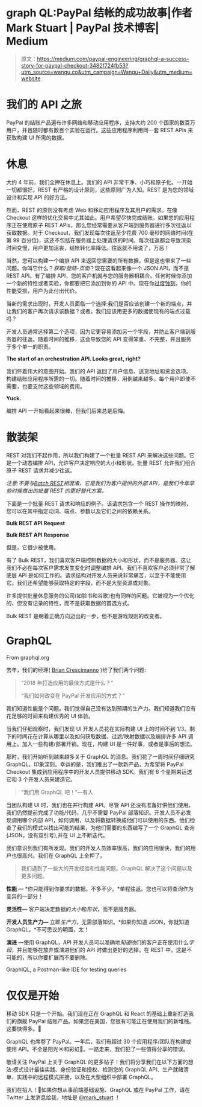 # graph QL:PayPal 结帐的成功故事|作者 Mark Stuart | PayPal 技术博客| Medium

> 原文：<https://medium.com/paypal-engineering/graphql-a-success-story-for-paypal-checkout-3482f724fb53?utm_source=wanqu.co&utm_campaign=Wanqu+Daily&utm_medium=website>

# 我们的 API 之旅

PayPal 的结账产品遍布许多网络和移动应用程序，支持大约 200 个国家的数百万用户，并且随时都有数百个实验在运行。这些应用程序利用同一套 REST APIs 来获取构建 UI 所需的数据。

# 休息

大约 4 年前，我们全押在休息上。我们的 API 非常干净、小巧和原子化。一开始一切都很好。REST 有严格的设计原则，这些原则广为人知。REST 是为您的领域设计和实现 API 的好方法。

然而，REST 的原则没有考虑 Web 和移动应用程序及其用户的需求。在像 Checkout 这样的优化交易中尤其如此。用户希望尽快完成结账。如果您的应用程序正在使用原子 REST APIs，那么您经常需要从客户端到服务器进行多次往返以获取数据。对于 Checkout，我们发现每次往返至少花费 700 毫秒的网络时间(在第 99 百分位)，这还不包括在服务器上处理请求的时间。每次往返都会导致渲染时间变慢，用户更加沮丧，结帐转化率降低。往返就不用说了，万恶！

当然，您可以构建一个编排 API 来返回您需要的所有数据，但是这也带来了一些问题。你叫它什么？*获取/登陆-页面*？现在这看起来像一个 JSON API，而不是 REST API。有了编排 API，您的客户机就与您的服务器相耦合。任何时候你添加一个新的特性或者实验，你都要把它添加到你的 API 中。现在你[过度蚀刻](https://www.howtographql.com/basics/1-graphql-is-the-better-rest/)，你的性能受损，用户为此付出代价。

当新的需求出现时，开发人员面临一个选择:我们是否应该创建一个新的端点，并让我们的客户再次请求该数据？或者，我们应该用更多的数据使现有的端点过载吗？

开发人员通常选择第二个选项，因为它更容易添加另一个字段，并防止客户端到服务器的往返。随着时间的推移，这会导致您的 API 变得笨重、不完整，并且服务于多个单一的职责。



**The start of an orchestration API. Looks great, right?**



我们怀着伟大的意图开始。我们的 API 返回了用户信息、送货地址和资金选项。构建结账应用程序所需的一切。随着时间的推移，用例越来越多。每个用户即使不需要，也要支付这些领域的费用。



**Yuck.**



编排 API 一开始看起来很棒，但我们后来总是后悔。

# 散装架

REST 对我们不起作用，所以我们构建了一个批量 REST API 来解决这些问题。它是一个动态编排 API，允许客户决定响应的大小和形状。批量 REST 允许我们组合原子 REST 请求并减少往返。

*注意:不要与*[*Batch REST*](/paypal-engineering/batch-an-api-to-bundle-multiple-paypal-rest-operations-6af6006e002)*相混淆，它是我们为客户提供的外部 API，是我们今年早些时候推出的批量 REST 的更好替代方案。*

下面是一个批量 REST 请求和响应的例子。该请求包含一个 REST 操作的映射，您可以在其中指定动词、端点、参数以及它们之间的依赖关系。



**Bulk REST API Request**





**Bulk REST API Response**



但是，它很少被使用。

有了 Bulk REST，我们喜欢客户端控制数据的大小和形状，而不是服务器。这让我们不必在每次客户需求发生变化时调整编排 API。我们不喜欢客户必须非常了解底层 API 是如何工作的。请求结构对开发人员来说非常痛苦，以至于不能使用它。我们还希望能够获取特定的字段，而不是大型资源或对象。

许多提供批量休息服务的公司(如脸书和谷歌)也有同样的问题。它被视为一个优化的、但没有记录的特性，而不是获取数据的首选方式。

Bulk REST 是朝着正确方向迈出的一步，但不是游戏规则的改变者。

# GraphQL



From graphql.org



去年，我们的经理( [Brian Crescimanno](https://www.linkedin.com/in/briancrescimanno) )给了我们两个问题:

> “2018 年打造应用的最佳方式是什么？”
> 
> “我们如何改变在 PayPal 开发应用的方式？”

我们知道性能是个问题。我们觉得自己没有达到预期的生产力。我们知道我们没有花足够的时间来构建优秀的 UI 体验。

当我们仔细观察时，我们发现 UI 开发人员花在实际构建 UI 上的时间不到 1/3。剩下的时间花在计算从哪里以及如何获取数据、过滤/映射数据以及编排许多 API 调用上。加入一些构建/部署开销。现在，构建 UI 是一件好事，或者是事后的想法。

那时，我们开始听到越来越多关于 GraphQL 的消息。我们花了一周时间仔细研究 GraphQL，印象深刻。幸运的是，我们推出了一款新产品，为希望将 PayPal Checkout 集成到应用程序中的开发人员提供移动 SDK。我们有 6 个星期来运送它和 3 个开发人员来建造它。

> “我们用 GraphQL 吧！”—有人

当团队构建 UI 时，我们也在并行构建 API。尽管 API 还没有准备好供他们使用，我们仍然提前完成了功能/代码，几乎不需要 PayPal 部落知识。开发人员不必发现调用哪个内部 API，如何调用，以及将数据转换成他们可以使用的东西。他们检查了我们的模式以找出可能的结果，为他们需要的东西编写了一个 GraphQL 查询(JSON，没有双引号),并在 UI 上不断迭代。

我们意识到我们有所发现。我们的开发人员效率很高，我们的应用很快，我们的用户也很高兴。我们在 GraphQL 上全押了。

> 我们遇到了一些大的开发经验和性能问题。GraphQL 解决了这个问题以及更多问题。

**性能** — *你只能得到你要求的数据。不多不少。*单程往返。您也可以将查询作为变异的一部分！

**灵活性—** 客户端决定数据的*大小*和*形状*，而不是服务器。

**开发人员生产力—** 立即*生产力*，无需部落知识。*如果你知道 JSON，你就知道 GraphQL。*不可思议的明面，太！

**演进** —使用 GraphQL，API 开发人员可以准确地*知道*他们的客户正在使用什么*字段*，并且能够在放弃或演进他们的 API 时做出更好的选择。在 REST 中，这是不可能的，所以你要扩展而不要删除。



GraphIQL, a Postman-like IDE for testing queries



# 仅仅是开始

移动 SDK 只是一个开始。我们现在正在 GraphQL 和 React 的基础上重新打造我们的旗舰 PayPal 结账产品。如果您在美国，您很有可能正在使用我们的新堆栈。这要快得多。💨

GraphQL 也席卷了 PayPal。一年后，我们有超过 30 个应用程序/团队在构建或使用 API。不全是阳光☀️和彩虹🌈。一路走来，我们犯了一些值得分享的错误。

敬请关注 PayPal 上关于 GraphQL 的更多帖子！我们将分享我们在以下方面的想法:模式设计最佳实践、身份验证和授权、检测您的 GraphQL API、生产就绪清单、实践中的远程模式拼接，以及在大型组织中部署 GraphQL。

我们在招人！👋如果你想从事前端基础设施、GraphQL 或在 PayPal 工作，请在 Twitter 上发消息给我，地址是 [@mark_stuart](http://twitter.com/mark_stuart) ！